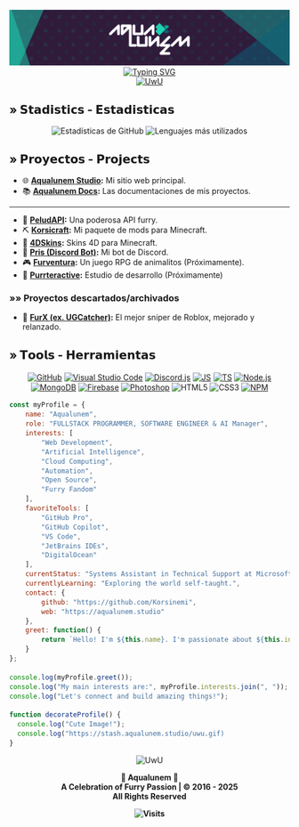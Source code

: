 <p align="center">
<a href="https://aqualunem.studio" title="My fluff web">
    <img src="https://raw.githubusercontent.com/Aqualunem/Aqualunem/refs/heads/main/img/Aqualunem-BannerShort.png" href="https://aqualunem.studio">
</a>
<a href="https://git.io/typing-svg">
    <img src="https://readme-typing-svg.demolab.com?font=Bitcount+Prop+Single&weight=600&size=30&pause=1000&color=1CD1B0&center=true&repeat=false&width=620&height=40&lines=Artist+-+Programmer+-+Enginner+-+Furry" alt="Typing SVG" />
</a>
    <br>
    <a href="https://aqualunem.studio">
        <img src="https://img.shields.io/static/v1?label=&message=AQUALUNEM+WEB&color=1cd1b0&style=for-the-badge&logo=furrynetwork&logoColor=white" alt="UwU"/>
    </a>
</p>


<!--
- 📣 Mis proyectos: 
   > [UGCatcher](https://github.com/Furrycality/UGCatcher) - Obten UGCs gratis facilmente (English/Spanish)
   > [node-furapi] Obten furros facilmente usando NodeJS  (https://www.npmjs.com/package/node-furapi) <br />
   > [node-kawapi] Obten anime facilmente usando NodeJS  (https://www.npmjs.com/package/node-kawapi) <br />
   > [Zabami](https://github.com/KitsuneCode/ZabamiBot) - **Mi bot de discord furry basado en mi fursona** <br />
   > [Osakana](https://github.com/KitsuneCode/Osakana) - **Mi bot de discord furry basado en mi fursona** <br />
   > [Wikicord] - **Un paquete de busqueda en Wikipedia** # En desarrollo <br />
   > [Histoday] - **Obten eventos de la historia que ocurrieron hoy u otro dia** # En desarrollo <br />
   > [keepAlive] - **Manten a tu bot activo 24/7** # En desarrollo

- ⚡ Dato extra: Creo bots por encargo para tu servidor y tambien configuro, contactame UwU
    > Discord: Furrycality#1234 <br />
    > Solo te pido que me dejes añadir mi bot, y es gratis jsjs
-->


## » 𝗦𝘁𝗮𝗱𝗶𝘀𝘁𝗶𝗰𝘀 - 𝗘𝘀𝘁𝗮𝗱𝗶𝘀𝘁𝗶𝗰𝗮𝘀

<p align="center">
        <img width="470" height="195" src="https://github-readme-stats.vercel.app/api?username=Aqualunem&theme=gotham&show_icons=true&hide_border=true&locale=es&custom_title=💜%20Stadistics" alt="Estadísticas de GitHub" href="https://korsinemi.link"/>
        <img width="400" height="195" src="https://github-readme-stats.vercel.app/api/top-langs/?username=Aqualunem&theme=gotham&layout=compact&hide_border=true&custom_title=💜%20Langs" alt="Lenguajes más utilizados" href="https://korsinemi.link"/>
</p>

## » 𝗣𝗿𝗼𝘆𝗲𝗰𝘁𝗼𝘀 - 𝗣𝗿𝗼𝗷𝗲𝗰𝘁𝘀

- 🌐 **[Aqualunem Studio](https://aqualunem.studio/):** Mi sitio web principal.
- 📚 **[Aqualunem Docs](https://docs.aqualunem.studio/begin/):** Las documentaciones de mis proyectos.
------------------------
- 🐾 **[PeludAPI](https://peludapi.aqualunem.studio/):** Una poderosa API furry.
- ⛏️ **[Korsicraft](https://craft.aqualunem.studio/):** Mi paquete de mods para Minecraft.
- 👕 **[4DSkins](https://craft.aqualunem.studio/4d-skins):** Skins 4D para Minecraft.
- 🤖 **[Pris (Discord Bot)](https://pris.aqualunem.studio/):** Mi bot de Discord.
- 🎮 **[Furventura](https://furventura.aqualunem.studio/):** Un juego RPG de animalitos (Próximamente).
- 🎨 **[Purrteractive](https://purrteractive.tech):** Estudio de desarrollo (Próximamente)
### »» Proyectos descartados/archivados
- 🎯 **[FurX (ex. UGCatcher)](https://github.com/Aqualunem/FurX-Reborn):** El mejor sniper de Roblox, mejorado y relanzado.

## » 𝗧𝗼𝗼𝗹𝘀 - 𝗛𝗲𝗿𝗿𝗮𝗺𝗶𝗲𝗻𝘁𝗮𝘀

<p align="center">
    <a href="https://github.com"><img align="center" alt="GitHub" width="36px" src="https://cdn-icons-png.flaticon.com/512/25/25231.png" /></a>
    <a href="https://code.visualstudio.com"><img align="center" alt="Visual Studio Code" width="36px" src="https://code.visualstudio.com/favicon.ico" /></a>
    <a href="https://discord.js.org"><img align="center" alt="Discord.js" width="36px" src="https://discord.js.org/favicon.ico" /></a>
    <a href="https://www.javascript.com"><img align="center" alt="JS" width="36px" src="https://i.imgur.com/3u1wzwE.png" /></a>
    <a href="https://www.typescriptlang.org"><img align="center" alt="TS" width="36px" src="https://i.imgur.com/vSgFULR.png" /></a>
    <a href="https://nodejs.org"><img align="center" alt="Node.js" width="36px" src="https://nodejs.org/static/images/favicons/favicon.png" /></a>
    <a href="https://www.mongodb.com"><img align="center" alt="MongoDB" width="36px" src="https://www.mongodb.com/favicon.ico" /></a>
    <a href="https://firebase.google.com"><img align="center" alt="Firebase" width="36px" src="https://www.gstatic.com/devrel-devsite/prod/v34fe5d0a1df120a3c24e6d73e25d1d8607836b03710a3ad508fa501ece2bdcb3/firebase/images/favicon.png" /></a>
    <a href="https://www.adobe.com/products/photoshop"><img align="center" alt="Photoshop" width="36px" src="https://www.adobe.com/cc-shared/assets/img/product-icons/svg/photoshop-64.svg" /></a>
    <img align="center" alt="HTML5" width="36px" src="https://upload.wikimedia.org/wikipedia/commons/3/38/HTML5_Badge.svg" />
    <img align="center" alt="CSS3" width="36px" src="https://www.svgrepo.com/show/349330/css3.svg" />
    <a href="https://www.npmjs.com"><img align="center" alt="NPM" width="36px" src="https://t2.gstatic.com/faviconV2?client=SOCIAL&type=FAVICON&fallback_opts=TYPE,SIZE,URL&url=https://www.npmjs.com&size=64" /></a>
</p>

```js
const myProfile = {
    name: "Aqualunem",
    role: "FULLSTACK PROGRAMMER, SOFTWARE ENGINEER & AI Manager",
    interests: [
        "Web Development",
        "Artificial Intelligence",
        "Cloud Computing",
        "Automation",
        "Open Source",
        "Furry Fandom"
    ],
    favoriteTools: [
        "GitHub Pro",
        "GitHub Copilot",
        "VS Code",
        "JetBrains IDEs",
        "DigitalOcean"
    ],
    currentStatus: "Systems Assistant in Technical Support at Microsoft.",
    currentlyLearning: "Exploring the world self-taught.",
    contact: {
        github: "https://github.com/Korsinemi",
        web: "https://aqualunem.studio"
    },
    greet: function() {
        return `Hello! I'm ${this.name}. I'm passionate about ${this.interests[0]} and excited for the technological future.`;
    }
};

console.log(myProfile.greet());
console.log("My main interests are:", myProfile.interests.join(", "));
console.log("Let's connect and build amazing things!");

function decorateProfile() {
  console.log("Cute Image!");
  console.log("https://stash.aqualunem.studio/uwu.gif)
}
```
        
<p align='center'>
  <img src="https://media.tenor.com/CbpeAQ249I0AAAAi/chiakiro-fox.gif" alt="UwU"/>
</p>

<p align="center">
    <b>
    💚 Aqualunem 💙<br/>
 A Celebration of Furry Passion | © 2016 - 2025<br/>
                 All Rights Reserved

</p>

<p align='center'>
  <img src="https://komarev.com/ghpvc/?username=Korsinemi&style=for-the-badge&color=1cd1b0&label=FURRIES" alt="Visits"/>
</p>
        
<!--
**KitsuneCode/KitsuneCode** is a ✨ _special_ ✨ repository because its `README.md` (this file) appears on your GitHub profile.

Here are some ideas to get you started:

- 🔭 I’m currently working on ...
- 🌱 I’m currently learning ...
- 👯 I’m looking to collaborate on ...
- 🤔 I’m looking for help with ...
- 💬 Ask me about ...
- 📫 How to reach me: ...
- 😄 Pronouns: ...
- ⚡ Fun fact: ...
-->
